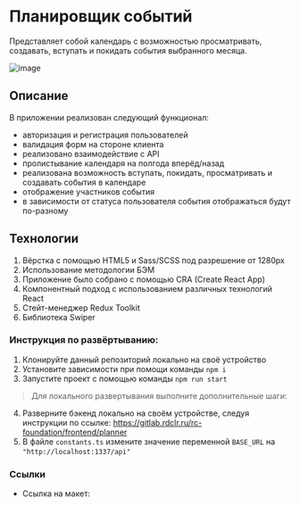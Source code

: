 # Планировщик событий

Представляет собой календарь с возможностью просматривать, создавать, вступать и покидать события выбранного месяца.

![image](https://github.com/stankenA/event-planner/assets/82235915/db15848b-d8c8-44ba-b67b-c22c94323818)

## Описание

В приложении реализован следующий функционал:

- авторизация и регистрация пользователей
- валидация форм на стороне клиента
- реализовано взаимодействие с API
- пролистывание календаря на полгода вперёд/назад
- реализована возможность вступать, покидать, просматривать и создавать события в календаре
- отображение участников события
- в зависимости от статуса пользователя события отображаться будут по-разному

## Технологии

1. Вёрстка с помощью HTML5 и Sass/SCSS под разрешение от 1280px
2. Использование методологии БЭМ
3. Приложение было собрано с помощью CRA (Create React App)
4. Компонентный подход с использованием различных технологий React
5. Стейт-менеджер Redux Toolkit
6. Библиотека Swiper

### Инструкция по развёртыванию:

1. Клонируйте данный репозиторий локально на своё устройство
2. Установите зависимости при помощи команды `npm i`
3. Запустите проект с помощью команды `npm run start`

> Для локального развертывания выполните дополнительные шаги:

4. Разверните бэкенд локально на своём устройстве, следуя инструкции по ссылке: https://gitlab.rdclr.ru/rc-foundation/frontend/planner
5. В файле `constants.ts` измените значение переменной `BASE_URL` на `"http://localhost:1337/api"`

### Ссылки

- Ссылка на макет:
